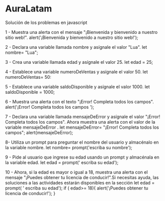 # AuraLatam
Solución de los problemas en javascript

1 - Muestra una alerta con el mensaje "¡Bienvenida y bienvenido a nuestro sitio web!".
alert('¡Bienvenida y bienvenido a nuestro sitio web!');

2 - Declara una variable llamada nombre y asígnale el valor "Lua".
let nombre= "Lua";

3 - Crea una variable llamada edad y asígnale el valor 25.
let edad = 25;

4 - Establece una variable numeroDeVentas y asígnale el valor 50.
let numeroDeVentas= 50:

5 - Establece una variable saldoDisponible y asígnale el valor 1000.
let saldoDisponible = 1000;

6 - Muestra una alerta con el texto "¡Error! Completa todos los campos".
alert('¡Error! Completa todos los campos ');

7 - Declara una variable llamada mensajeDeError y asígnale el valor "¡Error! Completa todos los campos". Ahora muestra una alerta con el valor de la variable mensajeDeError .
let mensajeDeError= "¡Error! Completa todos los campos";
alert(mensajeDeError);

8- Utiliza un prompt para preguntar el nombre del usuario y almacénalo en la variable nombre.
let nombre= prompt('escriba su nombre');

9 - Pide al usuario que ingrese su edad usando un prompt y almacénala en la variable edad.
let edad = prompt(' escriba su edad');

10 - Ahora, si la edad es mayor o igual a 18, muestra una alerta con el mensaje "¡Puedes obtener tu licencia de conducir!".Si necesitas ayuda, las soluciones a las actividades estarán disponibles en la sección
let edad = prompt( ' escriba su edad');
if ( edad>= 18){
  alert('¡Puedes obtener tu licencia de conducir!');
}
